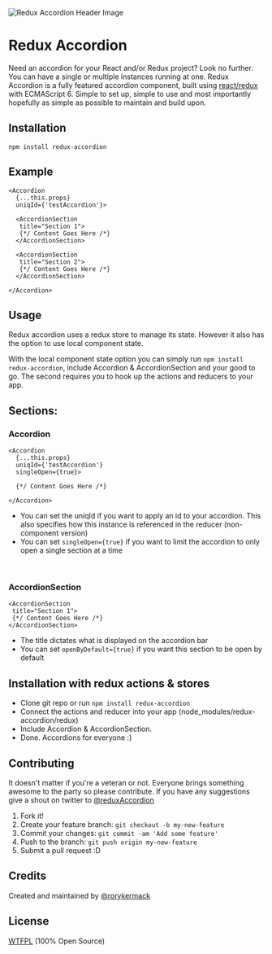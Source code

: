 ![Redux Accordion Header Image](https://raw.githubusercontent.com/rorykermack/redux-accordion/master/readme-header.jpg)

# Redux Accordion
Need an accordion for your React and/or Redux project? Look no further. You can have a single or multiple instances running at one.
Redux Accordion is a fully featured accordion component, built using [react/redux](https://github.com/reactjs/redux/) with ECMAScript 6. Simple to set up, simple to use and most importantly hopefully as simple as possible to maintain and build upon.

## Installation
```
npm install redux-accordion

```

## Example
```
<Accordion
  {...this.props}
  uniqId={'testAccordion'}>

  <AccordionSection
   title="Section 1">
   {*/ Content Goes Here /*}
  </AccordionSection>

  <AccordionSection
   title="Section 2">
   {*/ Content Goes Here /*}
  </AccordionSection>

</Accordion>
```


## Usage
Redux accordion uses a redux store to manage its state. However it also has the option to use local component state.

With the local component state option you can simply run ```npm install redux-accordion```, include Accordion & AccordionSection and your good to go. The second requires you to hook up the actions and reducers to your app.


## Sections:
### Accordion
```
<Accordion
  {...this.props}
  uniqId={'testAccordion'}
  singleOpen={true}>

  {*/ Content Goes Here /*}

</Accordion>
```
* You can set the uniqId if you want to apply an id to your accordion. This also specifies how this instance is referenced in the reducer (non-component version)
* You can set `singleOpen={true}` if you want to limit the accordion to only open a single section at a time
 <br/>

### AccordionSection
```
<AccordionSection
 title="Section 1">
 {*/ Content Goes Here /*}
</AccordionSection>
```
* The title dictates what is displayed on the accordion bar
* You can set `openByDefault={true}` if you want this section to be open by default <br/>



## Installation with redux actions & stores
* Clone git repo or run ```npm install redux-accordion``` <br/>
* Connect the actions and reducer into your app (node_modules/redux-accordion/redux)<br/>
* Include Accordion & AccordionSection.
* Done. Accordions for everyone :) <br/>


## Contributing
It doesn't matter if you're a veteran or not. Everyone brings something awesome to the party so please contribute.
If you have any suggestions give a shout on twitter to [@reduxAccordion](https://twitter.com/@reduxAccordion) <br/>
1. Fork it! <br/>
2. Create your feature branch: `git checkout -b my-new-feature` <br/>
3. Commit your changes: `git commit -am 'Add some feature'` <br/>
4. Push to the branch: `git push origin my-new-feature` <br/>
5. Submit a pull request :D <br/>

## Credits
Created and maintained by [@rorykermack](https://twitter.com/@rorykermack)
## License
[WTFPL](http://www.wtfpl.net/) (100% Open Source)
